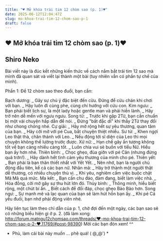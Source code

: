```yaml
---
title: "♥ Mở khóa trái tim 12 chòm sao (p. 1)♥"
date: 2025-06-12T12:04:47Z
slug: mo-khoa-trai-tim-12-chom-sao-p-1
draft: false
---
```


## ♥ Mở khóa trái tim 12 chòm sao (p. 1)♥

## Shiro Neko

Bài viết này là đúc kết những kiến thức về cách nắm bắt trái tim 12 sao mà mình đã quan sát và viết lại thành một bài (tuy nhiên vẫn có phần tự chế của mình).
 
Phần 1: Để 12 chòm sao theo đuổi, bạn cần:
 
Bạch dương: _ Gây sự chú ý đặc biệt đến cừu. Đừng để cừu chán khi chơi với bạn.
 _ Hãy luôn đi cùng phe, cùng chí hướng với cừu con. 
Kim ngưu: _ Bạn phải biết lịch sự, là một lady hoặc gentle man và phải hiền lành.
 _ Hãy trở nên dễ mến với ngưu ngưu.
Song tử: _ Trước khi gặp 2Tử, bạn cần chuẩn bị một vài chuyện hấp dẫn để nói. 
 _ Đừng "bất đắc dĩ" khi thấy 2Tử thay đổi như chong chóng nhé.
 Cự giải: _ Hãy mở rộng hết sự yêu thương, quan tâm của bạn.
_ Hãy cởi mở với pé Cua, bắt chuyện thiệt nhiều.
Sư tử: _ Khen ngợi Leo thật thà, chân thành với Leo.
_ Nếu động tới sĩ diện của Leo thì mọi chuyện không thể lường trước được.
Xử nữ: _ Hạn chế gây ấn tượng không tốt về bạn càng nhiều càng tốt.
_ Luôn chia vui sẻ buồn với tiểu Nữ. Hiểu bạn ấy hơn nhé.
Thiên bình: _ Chọc ghẹo, đùa giỡn với pé Cân (nhưng đừng quá trớn!).
_ Hãy dành hết tình cảm yêu thương của mình cho pé.
Thiên yết: _ Bạn phải là bạn thân thiết nhất với Yết Yết.
_ Nên nhớ, bạn là người chủ động đầu tiên, kể cả các bạn nữ.
Nhân mã: _ Hãy trở thành một người thật dễ thương, có nhiều chuyện thù vị.
_ Khi yêu, nghiêm cấm việc buộc chặt Mã Mã quá mức.
Ma kết: _ Bạn cần chu đáo, đảm đang, biết làm việc nhà.
_ Hòa đồng, cởi mở gây sự thu hút lớn đó.
Thủy bình: _ Thông minh, hiểu biết rộng, một chút bí ẩn.
_ Biết cách để đối đáp, chọc ghẹo Bảo Bảo hơn.
Song ngư: _ Sự mạnh mẽ và lạc quan của bạn sẽ làm hút hồn bạn ấy.
_ Khi pé Cá yếu đuối, bạn nhớ phải động viên nhé.
 
Hãy liên tục làm theo chỉ dẫn của p. 1, chờ đợi đến một ngày, các bạn sao sẽ có những biểu hiện gì ở p. 2. (đã làm xong: http://forum.matngu12chomsao.com/threads/♥-mo-khoa-trai-tim-12-chom-sao-p-2-♥.11769/#post-98390)
Mời các bạn đón xem! ^^
 
* Phù, làm cái bài này muốn ... phê quá! ( @_@') *